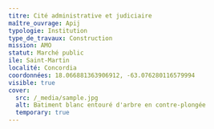 ```yaml
---
titre: Cité administrative et judiciaire
maître_ouvrage: Apij
typologie: Institution
type_de_travaux: Construction
mission: AMO
statut: Marché public
ile: Saint-Martin
localité: Concordia
coordonnées: 18.066881363906912, -63.076280116579994
visible: true
cover:
  src: /_media/sample.jpg
  alt: Batiment blanc entouré d'arbre en contre-plongée
  temporary: true
---
```






